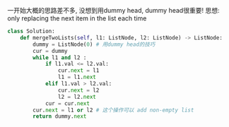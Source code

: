 

一开始大概的思路差不多, 没想到用dummy head, dummy head很重要! 思想: only replacing the next item in the list each time 

```python
class Solution:
    def mergeTwoLists(self, l1: ListNode, l2: ListNode) -> ListNode:
        dummy = ListNode(0) # 用dummy head的技巧
        cur = dummy
        while l1 and l2 :
            if l1.val <= l2.val:
                cur.next = l1
                l1 = l1.next
            elif l1.val > l2.val:
                cur.next = l2
                l2 = l2.next
            cur = cur.next
        cur.next = l1 or l2 # 这个操作可以 add non-empty list
        return dummy.next
 ```       
